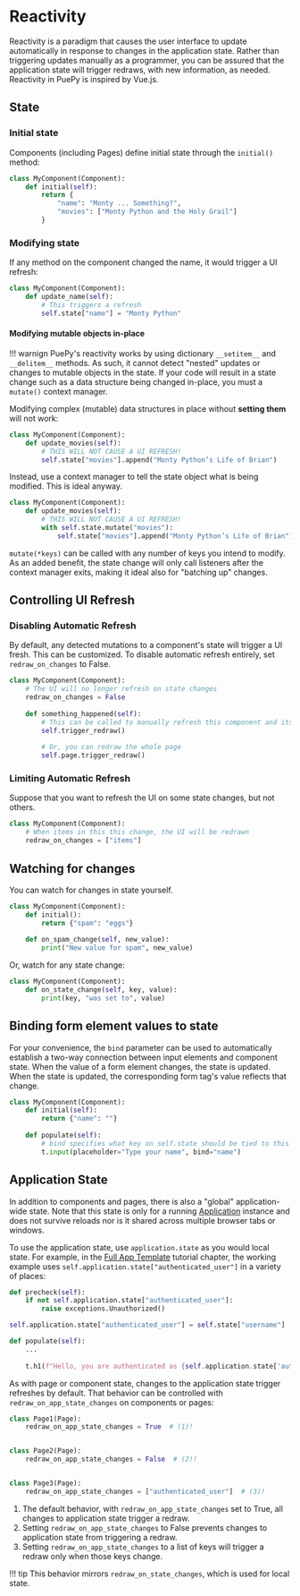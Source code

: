 # Reactivity

Reactivity is a paradigm that causes the user interface to update automatically in response to changes in the
application state. Rather than triggering updates manually as a programmer, you can be assured that the application
state will trigger redraws, with new information, as needed. Reactivity in PuePy is inspired by Vue.js.

## State
### Initial state

Components (including Pages) define initial state through the `initial()` method:

```Python
class MyComponent(Component):
    def initial(self):
        return {
            "name": "Monty ... Something?",
            "movies": ["Monty Python and the Holy Grail"]
        }
```

### Modifying state

If any method on the component changed the name, it would trigger a UI refresh:

```Python
class MyComponent(Component):
    def update_name(self):
        # This triggers a refresh
        self.state["name"] = "Monty Python"
```

#### Modifying mutable objects in-place

!!! warnign
    PuePy's reactivity works by using dictionary `__setitem__` and `__delitem__` methods. As such, it cannot detect "nested" updates or changes to mutable objects in the state. If your code will result in a state change such as a data structure being changed in-place, you must a `mutate()` context manager.

Modifying complex (mutable) data structures in place without **setting them** will not work:

```Python
class MyComponent(Component):
    def update_movies(self):
        # THIS WILL NOT CAUSE A UI REFRESH!
        self.state["movies"].append("Monty Python’s Life of Brian")
```

Instead, use a context manager to tell the state object what is being modified. This is ideal anyway.

```Python
class MyComponent(Component):
    def update_movies(self):
        # THIS WILL NOT CAUSE A UI REFRESH!
        with self.state.mutate("movies"):
            self.state["movies"].append("Monty Python’s Life of Brian")
```

`mutate(*keys)` can be called with any number of keys you intend to modify. As an added benefit, the state change will
only call listeners after the context manager exits, making it ideal also for "batching up" changes.

## Controlling UI Refresh

### Disabling Automatic Refresh

By default, any detected mutations to a component's state will trigger a UI fresh. This can be customized. To disable
automatic refresh entirely, set `redraw_on_changes` to False.

```Python
class MyComponent(Component):
    # The UI will no longer refresh on state changes
    redraw_on_changes = False
    
    def something_happened(self):
        # This can be called to manually refresh this component and its children
        self.trigger_redraw()
        
        # Or, you can redraw the whole page
        self.page.trigger_redraw()
```

### Limiting Automatic Refresh

Suppose that you want to refresh the UI on some state changes, but not others.

```Python
class MyComponent(Component):
    # When items in this this change, the UI will be redrawn
    redraw_on_changes = ["items"]
```

## Watching for changes

You can watch for changes in state yourself.

```Python
class MyComponent(Component):
    def initial():
        return {"spam": "eggs"}
    
    def on_spam_change(self, new_value):
        print("New value for spam", new_value)
```

Or, watch for any state change:

```Python
class MyComponent(Component):
    def on_state_change(self, key, value):
        print(key, "was set to", value)
```

## Binding form element values to state

For your convenience, the `bind` parameter can be used to automatically establish a two-way connection between
input elements and component state. When the value of a form element changes, the state is updated. When the state
is updated, the corresponding form tag's value reflects that change.

```Python
class MyComponent(Component):
    def initial(self):
        return {"name": ""}
    
    def populate(self):
        # bind specifies what key on self.state should be tied to this input's value
        t.input(placeholder="Type your name", bind="name")
```

## Application State

In addition to components and pages, there is also a "global" application-wide state. Note that this state is only for
a running [Application](../reference/application.md) instance and does not survive reloads nor is it shared across
multiple browser tabs or windows.

To use the application state, use `application.state` as you would local state. For example, in the
[Full App Template](../tutorial/10-full-app.md) tutorial chapter, the working example uses 
`self.application.state["authenticated_user"]` in a variety of places:

```py title="Navigation Guard"
def precheck(self):
    if not self.application.state["authenticated_user"]:
        raise exceptions.Unauthorized()
```

```py title="Setting state"
self.application.state["authenticated_user"] = self.state["username"]
```

```py title="Rendering based on application state"
def populate(self):
    ...
    
    t.h1(f"Hello, you are authenticated as {self.application.state['authenticated_user']}")
```

As with page or component state, changes to the application state trigger refreshes by default. That behavior can
be controlled with `redraw_on_app_state_changes` on components or pages:

```py
class Page1(Page):
    redraw_on_app_state_changes = True  # (1)!


class Page2(Page):
    redraw_on_app_state_changes = False  # (2)!


class Page3(Page):
    redraw_on_app_state_changes = ["authenticated_user"]  # (3)!
```

1. The default behavior, with `redraw_on_app_state_changes` set to True, all changes to application state trigger a redraw.
2. Setting `redraw_on_app_state_changes` to False prevents changes to application state from triggering a redraw.
3. Setting `redraw_on_app_state_changes` to a list of keys will trigger a redraw only when those keys change.

!!! tip
    This behavior mirrors `redraw_on_state_changes`, which is used for local state.